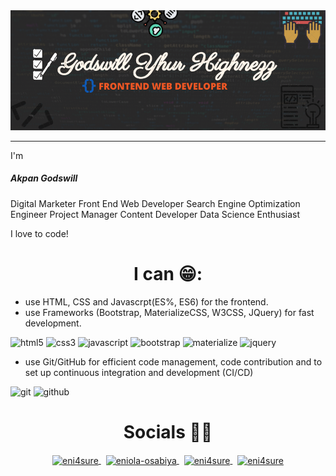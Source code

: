 <!-- <h1 align="center"> Hi there 👋🏾 </h1> -->

<img src="https://github.com/GeeAkpan/AkpanGodswill/blob/main/Quote%20with%20Illustrated%20Autumn%20Foliage%20Facebook%20Cover%20(1).png" alt="My Profile Header Image" /> 

<hr>

I'm <h5>Akpan Godswill</h5>

Digital Marketer
Front End Web Developer
Search Engine Optimization Engineer
Project Manager
Content Developer
Data Science Enthusiast

I love to code!

<h1 align="center">I can 😁:</h1>

- use HTML, CSS and Javascrpt(ES%, ES6) for the frontend.
- use Frameworks (Bootstrap, MaterializeCSS, W3CSS, JQuery) for fast development.
<p>
    <img src="https://devicons.github.io/devicon/devicon.git/icons/html5/html5-original-wordmark.svg" alt="html5" height="40"/> 
    <img src="https://devicons.github.io/devicon/devicon.git/icons/css3/css3-original-wordmark.svg" alt="css3" height="40"/> 
    <img src="https://devicons.github.io/devicon/devicon.git/icons/javascript/javascript-original.svg" alt="javascript" height="40"/> 
    <img src="https://devicons.github.io/devicon/devicon.git/icons/bootstrap/bootstrap-plain.svg" alt="bootstrap" height="40"/> 
    <img src="https://raw.githubusercontent.com/prplx/svg-logos/5585531d45d294869c4eaab4d7cf2e9c167710a9/svg/materialize.svg" alt="materialize" height="40"/> 
    <img src="https://devicon.dev/devicon.git/icons/jquery/jquery-original-wordmark.svg" alt="jquery" height="40"/> 
</p>

- use Git/GitHub for efficient code management, code contribution and to set up continuous integration and development (CI/CD)
<p>
    <img src="https://www.vectorlogo.zone/logos/git-scm/git-scm-ar21.svg" alt="git" height="40"/> 
    <img src="https://www.vectorlogo.zone/logos/github/github-ar21.svg" alt="github" height="40"/> 
</p>


<h1 align="center">Socials 🤝🏾</h1>

<p align="center">
    <a href="https://twitter.com/GeeAkpan" target="_blank">
        <img align="center" src="https://devicon.dev/devicon.git/icons/twitter/twitter-original.svg" alt="eni4sure" height="50" />
    </a>
    &nbsp;
    <a href="https://www.linkedin.com/in/godswill-akpan-a52171109/" target="_blank"
        ><img align="center" src="https://www.vectorlogo.zone/logos/linkedin/linkedin-icon.svg" alt="eniola-osabiya" height="50" />
    </a>
    &nbsp;
    <a href="https://www.facebook.com/akpan.godswill.3956/" target="_blank">
        <img align="center" src="https://www.vectorlogo.zone/logos/facebook/facebook-official.svg" alt="eni4sure" height="50" />
    </a>
    &nbsp;
    <a href="https://www.instagram.com/akpan_n_godswill/?hl=en" target="_blank">
        <img align="center" src="https://www.vectorlogo.zone/logos/instagram/instagram-icon.svg" alt="eni4sure" height="50" />
    </a>
</p>
